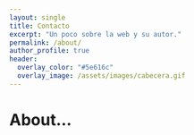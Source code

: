 ```yaml
---
layout: single
title: Contacto
excerpt: "Un poco sobre la web y su autor."
permalink: /about/
author_profile: true
header:
  overlay_color: "#5e616c"
  overlay_image: /assets/images/cabecera.gif
---
```


# About...
